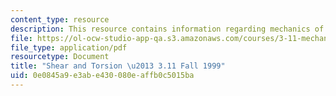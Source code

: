 ```yaml
---
content_type: resource
description: This resource contains information regarding mechanics of materials.
file: https://ol-ocw-studio-app-qa.s3.amazonaws.com/courses/3-11-mechanics-of-materials-fall-1999/0e0845a9e3abe430080eaffb0c5015ba_MIT3_11F99_torsion.pdf
file_type: application/pdf
resourcetype: Document
title: "Shear and Torsion \u2013 3.11 Fall 1999"
uid: 0e0845a9-e3ab-e430-080e-affb0c5015ba
---
```

